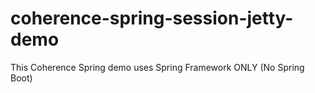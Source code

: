 # coherence-spring-session-jetty-demo
This Coherence Spring demo uses Spring Framework ONLY (No Spring Boot)
